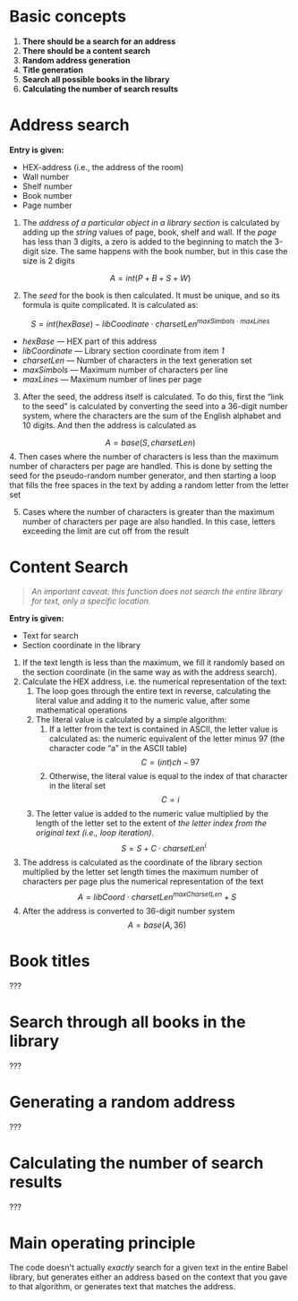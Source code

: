 # Basic concepts

1. **There should be a search for an address**
2. **There should be a content search**
3. **Random address generation**
4. **Title generation**
5. **Search all possible books in the library**
6. **Calculating the number of search results**
# Address search

**Entry is given:**
- HEX-address (i.e., the address of the room)
- Wall number
- Shelf number
- Book number
- Page number

1. The *address of a particular object in a library section* is calculated by adding up the *string* values of page, book, shelf and wall. If the *page* has less than 3 digits, a zero is added to the beginning to match the 3-digit size. The same happens with the book number, but in this case the size is 2 digits

$$
A = int(P + B + S + W)
$$

2. The *seed* for the book is then calculated. It must be unique, and so its formula is quite complicated. It is calculated as:

$$
S = int(hexBase) - libCoodinate \cdot charsetLen^{maxSimbols \cdot maxLines} 
$$

- *hexBase* — HEX part of this address
- *libCoordinate* — Library section coordinate from item *1*
- *charsetLen* — Number of characters in the text generation set
- *maxSimbols* — Maximum number of characters per line
- *maxLines* — Maximum number of lines per page

3. After the seed, the address itself is calculated. To do this, first the “link to the seed” is calculated by converting the seed into a 36-digit number system, where the characters are the sum of the English alphabet and 10 digits. And then the address is calculated as

$$
A = base(S, charsetLen)
$$
4. Then cases where the number of characters is less than the maximum number of characters per page are handled. This is done by setting the seed for the pseudo-random number generator, and then starting a loop that fills the free spaces in the text by adding a random letter from the letter set

5. Cases where the number of characters is greater than the maximum number of characters per page are also handled. In this case, letters exceeding the limit are cut off from the result

# Content Search

> *An important caveat: this function does not search the entire library for text, only a specific location.*


**Entry is given:**
- Text for search
- Section coordinate in the library

1. If the text length is less than the maximum, we fill it randomly based on the section coordinate (in the same way as with the address search). 
2. Calculate the HEX address, i.e. the numerical representation of the text:
	1. The loop goes through the entire text in reverse, calculating the literal value and adding it to the numeric value, after some mathematical operations
	2. The literal value is calculated by a simple algorithm:
		1. If a letter from the text is contained in ASCII, the letter value is calculated as: the numeric equivalent of the letter minus 97 (the character code “a” in the ASCII table) $$C = (int)ch - 97$$
		2. Otherwise, the literal value is equal to the index of that character in the literal set $$C = i$$
	3. The letter value is added to the numeric value multiplied by the length of the letter set to the extent of *the letter index from the original text (i.e., loop iteration)*. $$S = S + C \cdot charsetLen^{i}$$
3. The address is calculated as the coordinate of the library section multiplied by the letter set length times the maximum number of characters per page plus the numerical representation of the text $$A = libCoord \cdot charsetLen^{maxCharsetLen} + S$$
4. After the address is converted to 36-digit number system $$A = base(A, 36)$$

# Book titles

???

# Search through all books in the library

???
# Generating a random address

???

# Calculating the number of search results

???

# Main operating principle
The code doesn't actually *exactly* search for a given text in the entire Babel library, but generates either an address based on the context that you gave to that algorithm, or generates text that matches the address.